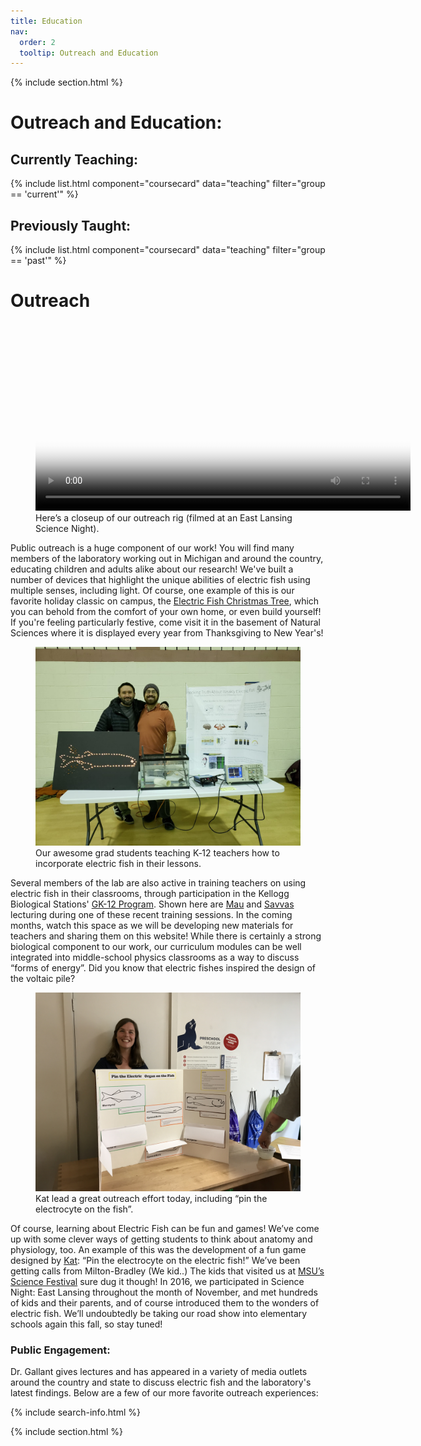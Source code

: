 ```yaml
---
title: Education
nav:
  order: 2
  tooltip: Outreach and Education
---
```


{% include section.html %}

# <i class="fas fa-tools"></i>Outreach and Education:

## Currently Teaching:

{% include list.html component="coursecard" data="teaching" filter="group == 'current'" %}

## Previously Taught:

{% include list.html component="coursecard" data="teaching" filter="group == 'past'" %}

# <i class="fas fa-tools"></i>Outreach

<figure class="outreach-media">
  <video controls poster="/images/outreach_rig.jpg" width="600">
    <source src="/images/outreach_rig.mov" type="video/quicktime">
    <p>Your browser does not support the video tag. You can
      <a href="/images/outreach_rig.mov">download the video here</a>.
    </p>
  </video>
  <figcaption>
    Here’s a closeup of our outreach rig (filmed at an East Lansing Science Night).
  </figcaption>
</figure>

Public outreach is a huge component of our work! You will find many members of the laboratory working out in Michigan and around the country, educating children and adults alike about our research! We've built a number of devices that highlight the unique abilities of electric fish using multiple senses, including light. Of course, one example of this is our favorite holiday classic on campus, the [Electric Fish Christmas Tree](/2014/12/12/electric-fish-christmas-tree/), which you can behold from the comfort of your own home, or even build yourself! If you're feeling particularly festive, come visit it in the basement of Natural Sciences where it is displayed every year from Thanksgiving to New Year's!

<figure class="outreach-media">
  <img src="/images/mau_savvas_outreach.jpeg"
       alt="Grad students teaching K-12 teachers how to incorporate electric fish in their lessons"
       width="600">
  <figcaption>
    Our awesome grad students teaching K‑12 teachers how to incorporate electric fish in their lessons.
  </figcaption>
</figure>

<p>Several members of the lab are also active in training teachers on using electric fish in their classrooms, through participation in the Kellogg Biological Stations' <a href="http://kbsgk12project.kbs.msu.edu">GK-12 Program</a>. Shown here are <a href="/people/mau/">Mau</a> and <a href="/people/savvas/">Savvas</a> lecturing during one of these recent training sessions. In the coming months, watch this space as we will be developing new materials for teachers and sharing them on this website! While there is certainly a strong biological component to our work, our curriculum modules can be well integrated into middle-school physics classrooms as a way to discuss “forms of energy”. Did you know that electric fishes inspired the design of the voltaic pile?</p>

<figure class="outreach-media">
  <img src="/images/kat_outreach.jpeg" alt="Kat leading outreach: pin the electrocyte on the fish" width="600">
  <figcaption>
    Kat lead a great outreach effort today, including “pin the electrocyte on the fish”.
  </figcaption>
</figure>

<p>
Of course, learning about Electric Fish can be fun and games! We’ve come up with some clever ways of getting students to think about anatomy and physiology, too. An example of this was the development of a fun game designed by <a href="/people/kat">Kat</a>: “Pin the electrocyte on the electric fish!” We’ve been getting calls from Milton-Bradley (We kid..) The kids that visited us at <a href="http://sciencefestival.msu.edu">MSU’s Science Festival</a> sure dug it though! In 2016, we participated in Science Night: East Lansing throughout the month of November, and met hundreds of kids and their parents, and of course introduced them to the wonders of electric fish. We’ll undoubtedly be taking our road show into elementary schools again this fall, so stay tuned!
</p>

### Public Engagement:

Dr. Gallant gives lectures and has appeared in a variety of media outlets around the country and state to discuss electric fish and the laboratory's latest findings. Below are a few of our more favorite outreach experiences:

{% include search-info.html %}

{% include section.html %}

